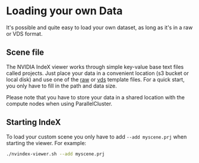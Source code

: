 # Loading your own Data

It's possible and quite easy to load your own dataset, as long as it's in a raw or VDS format.

## Scene file

The NVIDIA IndeX viewer works through simple key-value base text files called projects. Just place your data in a convenient location (s3 bucket or local disk) and use one of the [raw](scene_template_raw.prj) or [vds](scene_template_vds.prj) template files. For a quick start, you only have to fill in the path and data size.

Please note that you have to store your data in a shared location with the compute nodes when using ParallelCluster.

## Starting IndeX

To load your custom scene you only have to add `--add myscene.prj` when starting the viewer. For example:

```sh
./nvindex-viewer.sh --add myscene.prj
```
